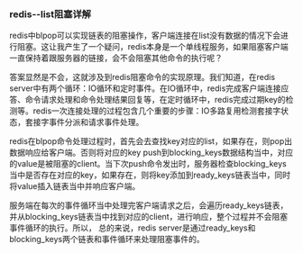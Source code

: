 ### redis--list阻塞详解

redis中blpop可以实现链表的阻塞操作，客户端连接在list没有数据的情况下会进行阻塞。这让我产生了一个疑问，redis本身是一个单线程服务，如果阻塞客户端一直保持着跟服务器的链接，会不会阻塞其他命令的执行呢？

答案显然是不会，这就涉及到redis阻塞命令的实现原理。我们知道，在redis server中有两个循环：IO循环和定时事件。在IO循环中，redis完成客户端连接应答、命令请求处理和命令处理结果回复等，在定时循环中，redis完成过期key的检测等。redis一次连接处理的过程包含几个重要的步骤：IO多路复用检测套接字状态，套接字事件分派和请求事件处理。

redis在blpop命令处理过程时，首先会去查找key对应的list，如果存在，则pop出数据响应给客户端。否则将对应的key push到blocking_keys数据结构当中，对应的value是被阻塞的client。当下次push命令发出时，服务器检查blocking_keys当中是否存在对应的key，如果存在，则将key添加到ready_keys链表当中，同时将value插入链表当中并响应客户端。

服务端在每次的事件循环当中处理完客户端请求之后，会遍历ready_keys链表，并从blocking_keys链表当中找到对应的client，进行响应，整个过程并不会阻塞事件循环的执行。所以， 总的来说，redis server是通过ready_keys和blocking_keys两个链表和事件循环来处理阻塞事件的。
